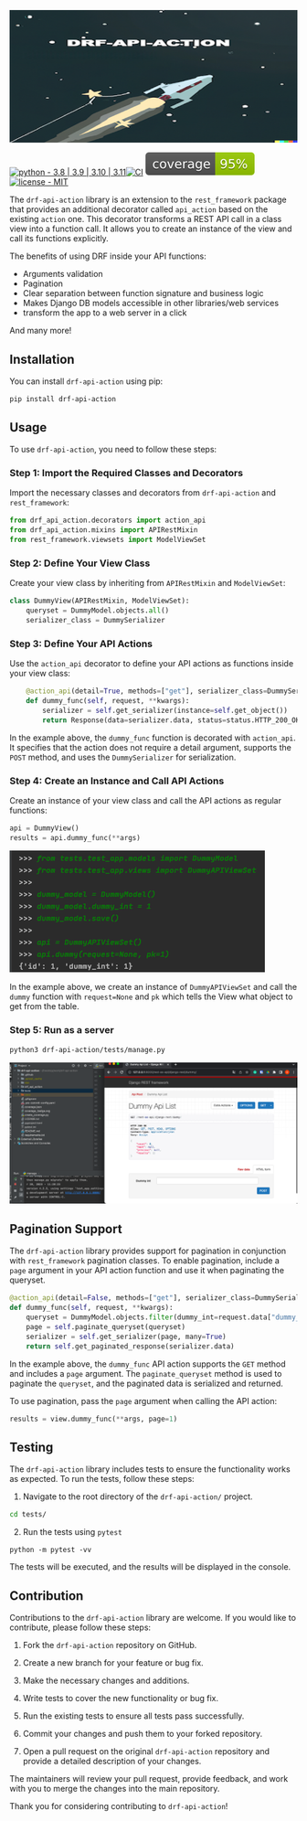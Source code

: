 ![Alt text](resources/drf-api-action-banner.png?raw=true "")


[![python - 3.8 | 3.9 | 3.10 | 3.11](https://img.shields.io/badge/python-3.8_|_3.9_|_3.10_|_3.11-blue)](https://)[![CI](https://github.com/Ori-Roza/drf-api-action/actions/workflows/tests.yaml/badge.svg?branch=master)](https://github.com/Ori-Roza/drf-api-action/actions/workflows/tests.yaml)
![Alt text](resources/coverage_badge.svg)
[![license - MIT](https://img.shields.io/badge/license-MIT-yellow)](https://)


The `drf-api-action` library is an extension to the `rest_framework` package that provides an additional decorator called `api_action` based on the existing `action` one.
This decorator transforms a REST API call in a class view into a function call. It allows you to create an instance of the view and call its functions explicitly.

The benefits of using DRF inside your API functions:

* Arguments validation
* Pagination
* Clear separation between function signature and business logic
* Makes Django DB models accessible in other libraries/web services
* transform the app to a web server in a click

And many more!

## Installation

You can install `drf-api-action` using pip:

```shell
pip install drf-api-action
```

## Usage

To use `drf-api-action`, you need to follow these steps:

### Step 1: Import the Required Classes and Decorators

Import the necessary classes and decorators from `drf-api-action` and `rest_framework`:

```python
from drf_api_action.decorators import action_api
from drf_api_action.mixins import APIRestMixin
from rest_framework.viewsets import ModelViewSet
```

### Step 2: Define Your View Class

Create your view class by inheriting from `APIRestMixin` and `ModelViewSet`:

```python
class DummyView(APIRestMixin, ModelViewSet):
    queryset = DummyModel.objects.all()
    serializer_class = DummySerializer
```

### Step 3: Define Your API Actions

Use the `action_api` decorator to define your API actions as functions inside your view class:

```python
    @action_api(detail=True, methods=["get"], serializer_class=DummySerializer)
    def dummy_func(self, request, **kwargs):
        serializer = self.get_serializer(instance=self.get_object())
        return Response(data=serializer.data, status=status.HTTP_200_OK)
```

In the example above, the `dummy_func` function is decorated with `action_api`. It specifies that the action does not require a detail argument, supports the `POST` method, and uses the `DummySerializer` for serialization.

### Step 4: Create an Instance and Call API Actions

Create an instance of your view class and call the API actions as regular functions:

```python
api = DummyView()
results = api.dummy_func(**args)
```

![Alt text](resources/running_shell.png?raw=true "")


In the example above, we create an instance of `DummyAPIViewSet` and call the `dummy` function with `request=None` and `pk` which tells the View what object to get from the table.


### Step 5: Run as a server
```bash
python3 drf-api-action/tests/manage.py
```
![Alt text](resources/run_server.png?raw=true "")


## Pagination Support

The `drf-api-action` library provides support for pagination in conjunction with `rest_framework` pagination classes. To enable pagination, include a `page` argument in your API action function and use it when paginating the queryset.

```python
@action_api(detail=False, methods=["get"], serializer_class=DummySerializer)
def dummy_func(self, request, **kwargs):
    queryset = DummyModel.objects.filter(dummy_int=request.data["dummy_int"]).order_by("id")
    page = self.paginate_queryset(queryset)
    serializer = self.get_serializer(page, many=True)
    return self.get_paginated_response(serializer.data)
```

In the example above, the `dummy_func` API action supports the `GET` method and includes a `page` argument. The `paginate_queryset` method is used to paginate the `queryset`, and the paginated data is serialized and returned.

To use pagination, pass the `page` argument when calling the API action:

```python
results = view.dummy_func(**args, page=1)
```

## Testing

The `drf-api-action` library includes tests to ensure the functionality works as expected. To run the tests, follow these steps:

1. Navigate to the root directory of the `drf-api-action/` project.
```bash
cd tests/
```

2. Run the tests using `pytest`

 ```shell
 python -m pytest -vv
 ```

The tests will be executed, and the results will be displayed in the console.

## Contribution

Contributions to the `drf-api-action` library are welcome. If you would like to contribute, please follow these steps:

1. Fork the `drf-api-action` repository on GitHub.

2. Create a new branch for your feature or bug fix.

3. Make the necessary changes and additions.

4. Write tests to cover the new functionality or bug fix.

5. Run the existing tests to ensure all tests pass successfully.

6. Commit your changes and push them to your forked repository.

7. Open a pull request on the original `drf-api-action` repository and provide a detailed description of your changes.

The maintainers will review your pull request, provide feedback, and work with you to merge the changes into the main repository.

Thank you for considering contributing to `drf-api-action`!
